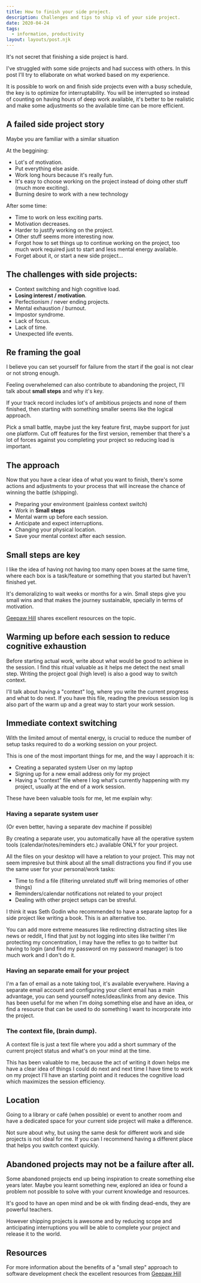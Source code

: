 ```yaml
---
title: How to finish your side project.
description: Challenges and tips to ship v1 of your side project.
date: 2020-04-24
tags:
  - information, productivity
layout: layouts/post.njk
---
```


It's not secret that finishing a side project is hard.

I've struggled with some side projects and had success with others. In this post I'll try to ellaborate on what worked based on my experience.

It is possible to work on and finish side projects even with a busy schedule, the key is to optimize for interruptability. You will be interrupted so instead of counting on having hours of deep work available, it's better to be realistic and make some adjustments so the available time can be more efficient. 

## A failed side project story

Maybe you are familiar with a similar situation

At the beggining:

- Lot's of motivation.
- Put everything else aside.
- Work long hours because it's really fun.
- It's easy to choose working on the project instead of doing other stuff (much more exciting).
- Burning desire to work with a new technology

After some time:

- Time to work on less exciting parts.
- Motivation decreases.
- Harder to justify working on the project.
- Other stuff seems more interesting now.
- Forgot how to set things up to continue working on the project, too much work required just to start and less mental energy available.
- Forget about it, or start a new side project...

## The challenges with side projects:

- Context switching and high cognitive load.
- **Losing interest / motivation**.
- Perfectionism / never ending projects.
- Mental exhaustion / burnout.
- Impostor syndrome.
- Lack of focus.
- Lack of time.
- Unexpected life events.

## Re framing the goal

I believe you can set yourself for failure from the start if the goal is not clear or not strong enough. 

Feeling overwhelemed can also contribute to abandoning the project, I'll talk about **small steps** and why it's key.

If your track record includes lot's of ambitious projects and none of them finished, then starting with something smaller seems like the logical approach. 

Pick a small battle, maybe just the key feature first, maybe support for just one platform. Cut off features for the first version, remember that there's a lot of forces against you completing your project so reducing load is important.

## The approach

Now that you have a clear idea of what you want to finish, there's some actions and adjustments to your process that will increase the chance of winning the battle (shipping).

- Preparing your environment (painless context switch)
- Work in **Small steps**
- Mental warm up before each session.
- Anticipate and expect interruptions.
- Changing your physical location.
- Save your mental context after each session.

## Small steps are key

I like the idea of having not having too many open boxes at the same time, where each box is a task/feature or something that you  started but haven't finished yet.

It's demoralizing to wait weeks or months for a win. Small steps give you small wins and that makes the journey sustainable, specially in terms of motivation.

[Geepaw Hill](https://www.geepawhill.org/2020/06/26/more-on-small-steps/) shares excellent resources on the topic.

## Warming up before each session to reduce cognitive exhaustion

Before starting actual work, write about what would be good to achieve in the session. I find this ritual valuable as it helps me detect the next small step. Writing the project goal (high level) is also a good way to switch context.

I'll talk about having a "context" log, where you write the current progress and what to do next. If you have this file, reading the previous session log is also part of the warm up and a great way to start your work session.

## Immediate context switching

With the limited amout of mental energy, is crucial to reduce the number of setup tasks required to do a working session on your project.

This is one of the most important things for me, and the way I approach it is:

- Creating a separated system User on my laptop
- Signing up for a new email address only for my project
- Having a "context" file where I log what's currently happening with my project, usually at the end of a work session.

These have been valuable tools for me, let me explain why:

### Having a separate system user

(Or even better, having a separate dev machine if possible)

By creating a separate user, you automatically have all the operative system tools (calendar/notes/reminders etc.) available ONLY for your project.

All the files on your desktop will have a relation to your project. This may not seem impresive but think about all the small distractions you find if you use the same user for your personal/work tasks:

- Time to find a file (filtering unrelated stuff will bring memories of other things)
- Reminders/calendar notifications not related to your project
- Dealing with other project setups can be stresful.

I think it was Seth Godin who recommended to have a separate laptop for a side project like writing a book. This is an alternative too.

You can add more extreme measures like redirecting distracting sites like news or reddit, I find that just by not logging into sites like twitter I'm protecting my concentration, I may have the reflex to go to twitter but having to login (and find my password on my password manager) is too much work and I don't do it.

### Having an separate email for your project

I'm a fan of email as a note taking tool, it's available everywhere. Having a separate email account and configuring your client email has a main advantage, you can send yourself notes/ideas/links from any device. This has been useful for me when I'm doing something else and have an idea, or find a resource that can be used to do something I want to incorporate into the project.

### The context file, (brain dump).

A context file is just a text file where you add a short summary of the current project status and what's on your mind at the time. 

This has been valuable to me, because the act of writing it down helps me have a clear idea of things I could do next and next time I have time to work on my project I'll have an starting point and it reduces the cognitive load which maximizes the session efficiency.

## Location

Going to a library or café (when possible) or event to another room and have a dedicated space for your current side project will make a difference.

Not sure about why, but using the same desk for different work and side projects is not ideal for me. If you can I recommend having a different place that helps you switch context quickly.


## Abandoned projects may not be a failure after all.

Some abandoned projects end up being inspiration to create something else years later. Maybe you learnt something new, explored an idea or found a problem not possible to solve with your current knowledge and resources.

It's good to have an open mind and be ok with finding dead-ends, they are powerful teachers.

However shipping projects is awesome and by reducing scope and anticipating interruptions you will be able to complete your project and release it to the world.

## Resources

For more information about the benefits of a "small step" approach to software development check the excellent resources from [Geepaw Hill](https://www.geepawhill.org/2020/06/26/more-on-small-steps/)